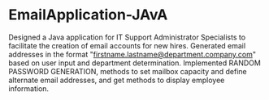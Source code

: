 # EmailApplication-JAvA

Designed a Java application for IT Support Administrator Specialists to facilitate the creation of email accounts for new hires.
Generated email addresses in the format "firstname.lastname@department.company.com" based on user input and department
determination.
Implemented RANDOM PASSWORD GENERATION, methods to set mailbox capacity and define alternate email addresses, and get
methods to display employee information.

